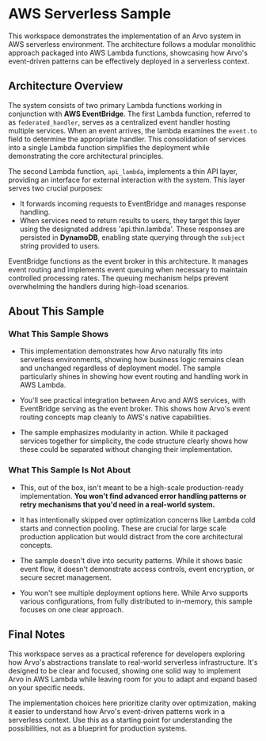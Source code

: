 # AWS Serverless Sample

This workspace demonstrates the implementation of an Arvo system in AWS serverless environment. The architecture follows a modular monolithic approach packaged into AWS Lambda functions, showcasing how Arvo's event-driven patterns can be effectively deployed in a serverless context.

## Architecture Overview

The system consists of two primary Lambda functions working in conjunction with **AWS EventBridge**. The first Lambda function, referred to as `federated_handler`, serves as a centralized event handler hosting multiple services. When an event arrives, the lambda examines the `event.to` field to determine the appropriate handler. This consolidation of services into a single Lambda function simplifies the deployment while demonstrating the core architectural principles.

The second Lambda function, `api_lambda`, implements a thin API layer, providing an interface for external interaction with the system. This layer serves two crucial purposes: 

- It forwards incoming requests to EventBridge and manages response handling. 
- When services need to return results to users, they target this layer using the designated address 'api.thin.lambda'. These responses are persisted in **DynamoDB**, enabling state querying through the `subject` string provided to users.

EventBridge functions as the event broker in this architecture. It manages event routing and implements event queuing when necessary to maintain controlled processing rates. The queuing mechanism helps prevent overwhelming the handlers during high-load scenarios.

## About This Sample

### What This Sample Shows

- This implementation demonstrates how Arvo naturally fits into serverless environments, showing how business logic remains clean and unchanged regardless of deployment model. The sample particularly shines in showing how event routing and handling work in AWS Lambda.
  
- You'll see practical integration between Arvo and AWS services, with EventBridge serving as the event broker. This shows how Arvo's event routing concepts map cleanly to AWS's native capabilities.
  
- The sample emphasizes modularity in action. While it packaged services together for simplicity, the code structure clearly shows how these could be separated without changing their implementation.

### What This Sample Is Not About

- This, out of the box, isn't meant to be a high-scale production-ready implementation. **You won't find advanced error handling patterns or retry mechanisms that you'd need in a real-world system.**
  
- It has intentionally skipped over optimization concerns like Lambda cold starts and connection pooling. These are crucial for large scale production application but would distract from the core architectural concepts.
  
- The sample doesn't dive into security patterns. While it shows basic event flow, it doesn't demonstrate access controls, event encryption, or secure secret management.
  
- You won't see multiple deployment options here. While Arvo supports various configurations, from fully distributed to in-memory, this sample focuses on one clear approach.

## Final Notes

This workspace serves as a practical reference for developers exploring how Arvo's abstractions translate to real-world serverless infrastructure. It's designed to be clear and focused, showing one solid way to implement Arvo in AWS Lambda while leaving room for you to adapt and expand based on your specific needs.

The implementation choices here prioritize clarity over optimization, making it easier to understand how Arvo's event-driven patterns work in a serverless context. Use this as a starting point for understanding the possibilities, not as a blueprint for production systems.
